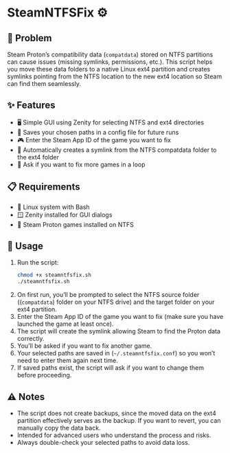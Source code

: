 # SteamNTFSFix ⚙

## 🐞 Problem

Steam Proton’s compatibility data (`compatdata`) stored on NTFS partitions can cause issues (missing symlinks, permissions, etc.). This script helps you move these data folders to a native Linux ext4 partition and creates symlinks pointing from the NTFS location to the new ext4 location so Steam can find them seamlessly.


## ✨ Features

- 🖥️ Simple GUI using Zenity for selecting NTFS and ext4 directories  
- 💾 Saves your chosen paths in a config file for future runs  
- 🎮 Enter the Steam App ID of the game you want to fix  
- 🔗 Automatically creates a symlink from the NTFS compatdata folder to the ext4 folder  
- 🔄 Ask if you want to fix more games in a loop  

## 📋 Requirements

- 🐧 Linux system with Bash  
- 🪟 Zenity installed for GUI dialogs  
- 🎲 Steam Proton games installed on NTFS


## 🚀 Usage

1. Run the script:  
   ```bash
   chmod +x steamntfsfix.sh
   ./steamntfsfix.sh
2. On first run, you’ll be prompted to select the NTFS source folder ((`compatdata`) folder on your NTFS drive) and the target folder on your ext4 partition.
3. Enter the Steam App ID of the game you want to fix (make sure you have launched the game at least once).
4. The script will create the symlink allowing Steam to find the Proton data correctly.
5. You’ll be asked if you want to fix another game.
6. Your selected paths are saved in (`~/.steamntfsfix.conf`) so you won’t need to enter them again next time.
7. If saved paths exist, the script will ask if you want to change them before proceeding.

## ⚠️ Notes

- The script does not create backups, since the moved data on the ext4 partition effectively serves as the backup. If you want to revert, you can manually copy the data back.
- Intended for advanced users who understand the process and risks.
- Always double-check your selected paths to avoid data loss.
